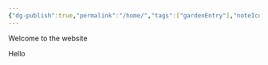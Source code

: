 ```yaml
---
{"dg-publish":true,"permalink":"/home/","tags":["gardenEntry"],"noteIcon":""}
---
```


Welcome to the website

Hello